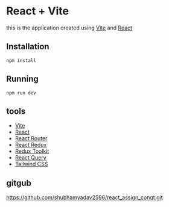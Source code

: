 # React + Vite

this is the application created using [Vite](https://vitejs.dev/) and [React](https://reactjs.org/)

## Installation

`npm install`   

## Running

`npm run dev`


## tools

- [Vite](https://vitejs.dev/)
- [React](https://reactjs.org/)
- [React Router](https://reactrouter.com/)
- [React Redux](https://react-redux.js.org/)
- [Redux Toolkit](https://redux-toolkit.js.org/)
- [React Query](https://react-query.tanstack.com/)
- [Tailwind CSS](https://tailwindcss.com/)

## gitgub

https://github.com/shubhamyadav2596/react_assign_conqt.git
